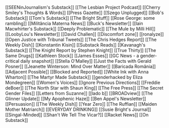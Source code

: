 [[SEENinJournalism's Substack]]
[[The Lesbian Project Podcast]]
[[Cherry Smiley's Thoughts & Words]]
[[Press Gazette]]
[[Szego Unplugged]]
[[Bob's Substack]]
[[Tom's Substack]]
[[The Bright Stuff]]
[[Rose George: some rambling]]
[[Militância Materna News]]
[[Buck's Newsletter]]
[[Iain Macwhirter's Substack]]
[[Deeply Problematic]]
[[The Mule by Milli Hill]]
[[LoobyLou's Newsletter]]
[[David Challen]]
[[Discomfort zone]]
[[ronalyze]]
[[Open Justice with Tribunal Tweets]]
[[The Chris Hedges Report]]
[[The Weekly Dish]]
[[Konstantin Kisin]]
[[Substack Reads]]
[[Kavanagh's Substack]]
[[The Knight Report by Stephen Knight]]
[[True Thirty]]
[[The Same Drugs]]
[[Kathleen Stock]]
[[James Esses]]
[[GC News - a gender-critical daily snapshot]]
[[Stella O'Malley]]
[[Just the Facts with Gerald Posner]]
[[Jeanette Winterson: Mind Over Matter]]
[[Baricada România]]
[[Adjacent Possible]]
[[Blocked and Reported]]
[[White Ink with Anna Wharton]]
[[The Martyr Made Substack]]
[[genderhacked by Eliza Mondegreen]]
[[Women's Voices]]
[[Ignore Previous Directions]]
[[Freddie deBoer]]
[[The North Star with Shaun King]]
[[The Free Press]]
[[The Secret Gender Files]]
[[Letters from Suzanne]]
[[lado b]]
[[BROADview]]
[[The Glinner Update]]
[[My Apophenic Haze]]
[[Ben Appel's Newsletter]]
[[Persuasion]]
[[The Weekly Dish]]
[[Year Zero]]
[[The Ruffian]]
[[Maiden Mother Matriarch]]
[[EVERYDAY DRINKING]]
[[Susie Bright's Journal]]
[[Singal-Minded]]
[[Shan't We Tell The Vicar?]]
[[Racket News]]
[[On Substack]]